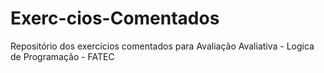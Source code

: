 # Exerc-cios-Comentados
Repositório dos exercícios comentados para Avaliação Avaliativa - Logica de Programação - FATEC
